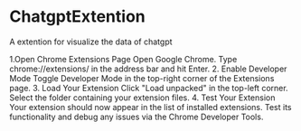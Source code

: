 # ChatgptExtention
A extention for visualize the data of chatgpt

1.Open Chrome Extensions Page
Open Google Chrome.
Type chrome://extensions/ in the address bar and hit Enter.
2. Enable Developer Mode
Toggle Developer Mode in the top-right corner of the Extensions page.
3. Load Your Extension
Click "Load unpacked" in the top-left corner.
Select the folder containing your extension files.
4. Test Your Extension
Your extension should now appear in the list of installed extensions.
Test its functionality and debug any issues via the Chrome Developer Tools.
